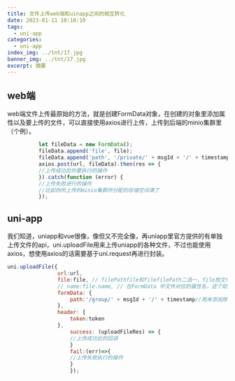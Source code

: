```yaml
---
title: 文件上传web端和uinapp之间的相互转化
date: 2023-01-11 10:10:10
tags:
  - uni-app
categories:
  - uni-app
index_img: ../tnt/17.jpg
banner_img: ../tnt/17.jpg
excerpt: 摘要
---
```


## web端

web端文件上传最原始的方法，就是创建FormData对象，在创建的对象里添加属性以及要上传的文件，可以直接使用axios进行上传，上传到后端的minio集群里（个例）。

```js
          let fileData = new FormData();
          fileData.append('file', file);
          fileData.append('path', '/private/' + msgId + '/' + timestamp);
          axios.post(url, fileData).then(res => {
          //上传成功后你要执行的操作
          }).catch(function (error) {
          //上传失败进行的操作
          //比如你所上传的minio集群所分配的存储空间满了
          });
```

## uni-app
我们知道，uniapp和vue很像，像但又不完全像，再uniapp里官方提供的有单独上传文件的api，uni.uploadFile用来上传uniapp的各种文件，不过也能使用axios，想使用axios的话需要基于uni.request再进行封装。

```js
uni.uploadFile({
				url:url,
				file:file, // filePathfile和filefilePath二选一，file放文件流，filefilePath放文件路径
				// name:file.name, // 在FormData 中文件对应的属性名，这个如果你要加path，就不要添加name字段了
				formData: {
					path:'/group/' + msgId + '/' + timestamp//用来添加除上述字段以外的字段
				},
				header: {
					token:token
				},
			  		success: (uploadFileRes) => {
			  		//上传成功后的回调
			  		}
			  		fail:(err)=>{
			  		//上传失败执行的操作
			  		}
			  		});
```
